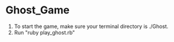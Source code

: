 # Ghost_Game

  1. To start the game, make sure your terminal directory is ./Ghost. 
  2. Run "ruby play_ghost.rb"
